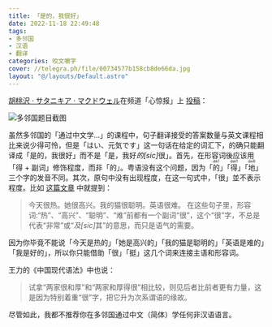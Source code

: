 ```yaml
---
title: 「是的，我很好」
date: 2022-11-18 22:49:48
tags:
- 多邻国
- 汉语
- 翻译
categories: 咬文嚼字
cover: //telegra.ph/file/00734577b158cb8de66da.jpg
layout: "@/layouts/Default.astro"
---
```


<u>胡桃沢 · サタニキア · マクドウェル</u>在频道「心惊报」上 [投稿](https://t.me/c/1501598444/166331)：

![多邻国题目截图](//telegra.ph/file/00734577b158cb8de66da.jpg)

虽然多邻国的「通过中文学…」的课程中，句子翻译接受的答案数量与英文课程相比来说少得可怜，但是<span lang="ja">「はい、元気です」</span>这一句话在给定的词汇下，的确只能翻译成「是的，我很好」而不是「是，我好<i>的[sic]</i>很」。首先，在形容词後应该用「得 + 副词」修饰程度，而非「的」。粤语没有这个问题，因为「<ruby>的<rt>dik1</rt></ruby>」「<ruby>得<rt>dak1</rt></ruby>」「<ruby>地<rt>dei6</rt></ruby>」三个字的发音不同。其次，原句中没有出现程度，在这一句式中，「很」並不表示程度。比如 [这篇文章](https://cn.linkedin.com/pulse/%E5%9C%A8%E7%BE%8E%E5%9B%BD%E6%95%99%E4%B8%AD%E6%96%87%E5%BE%88%E5%AD%97%E5%9C%A8-%E5%BE%88%E5%BD%A2%E5%AE%B9%E8%AF%8D%E5%8F%A5%E4%B8%AD%E7%9A%84%E5%8A%9F%E8%83%BD%E4%BB%A5%E5%8F%8A%E5%AF%B9%E6%95%99%E5%B0%B1%E5%AD%97%E7%9A%84%E6%83%B3%E6%B3%95-thomas-wong-wong) 中就提到：

> 今天很热。她很高兴。我的猫很聪明。英语很难。
> 在这些句子里，形容词:“热”、“高兴”、“聪明”、“难”前都有一个副词“很”，这个“很”字，不总是代表“非常”或“<i>及[sic]</i>其”的意思，而只是语气的需要。

因为你毕竟不能说「今天是热的」「她是高兴的」「我的猫是聪明的」「英语是难的」「我是好的」，所以你只能借助「很」「挺」这几个词来连接主语和形容词。

<span class="dead">王力</span>的《中国现代语法》中也说：

> 试拿“两家很和厚”和“两家和厚得很”相比较，则见后者比前者更有力量，这是因为特别着重“很”字，把它升为次系谓语的缘故。

尽管如此，我都不推荐你在多邻国通过中文（简体）学任何非汉语语言。
